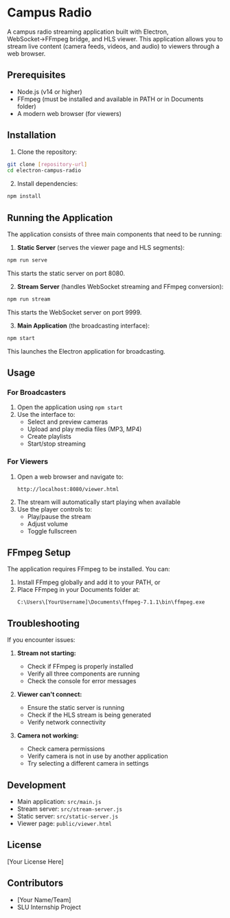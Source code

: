# Campus Radio

A campus radio streaming application built with Electron, WebSocket→FFmpeg bridge, and HLS viewer. This application allows you to stream live content (camera feeds, videos, and audio) to viewers through a web browser.

## Prerequisites

- Node.js (v14 or higher)
- FFmpeg (must be installed and available in PATH or in Documents folder)
- A modern web browser (for viewers)

## Installation

1. Clone the repository:
```bash
git clone [repository-url]
cd electron-campus-radio
```

2. Install dependencies:
```bash
npm install
```

## Running the Application

The application consists of three main components that need to be running:

1. **Static Server** (serves the viewer page and HLS segments):
```bash
npm run serve
```
This starts the static server on port 8080.

2. **Stream Server** (handles WebSocket streaming and FFmpeg conversion):
```bash
npm run stream
```
This starts the WebSocket server on port 9999.

3. **Main Application** (the broadcasting interface):
```bash
npm start
```
This launches the Electron application for broadcasting.

## Usage

### For Broadcasters

1. Open the application using `npm start`
2. Use the interface to:
   - Select and preview cameras
   - Upload and play media files (MP3, MP4)
   - Create playlists
   - Start/stop streaming

### For Viewers

1. Open a web browser and navigate to:
   ```
   http://localhost:8080/viewer.html
   ```
2. The stream will automatically start playing when available
3. Use the player controls to:
   - Play/pause the stream
   - Adjust volume
   - Toggle fullscreen

## FFmpeg Setup

The application requires FFmpeg to be installed. You can:

1. Install FFmpeg globally and add it to your PATH, or
2. Place FFmpeg in your Documents folder at:
   ```
   C:\Users\[YourUsername]\Documents\ffmpeg-7.1.1\bin\ffmpeg.exe
   ```

## Troubleshooting

If you encounter issues:

1. **Stream not starting:**
   - Check if FFmpeg is properly installed
   - Verify all three components are running
   - Check the console for error messages

2. **Viewer can't connect:**
   - Ensure the static server is running
   - Check if the HLS stream is being generated
   - Verify network connectivity

3. **Camera not working:**
   - Check camera permissions
   - Verify camera is not in use by another application
   - Try selecting a different camera in settings

## Development

- Main application: `src/main.js`
- Stream server: `src/stream-server.js`
- Static server: `src/static-server.js`
- Viewer page: `public/viewer.html`

## License

[Your License Here]

## Contributors

- [Your Name/Team]
- SLU Internship Project
